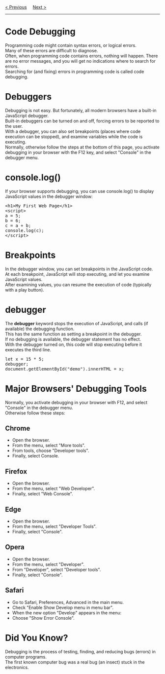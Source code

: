 <a href="/JS/Modules.md">&lt; Previous</a>
&nbsp;&nbsp;&nbsp;
<a href="/JS/BeginnerGuide.md">Next &gt;</a>
<hr>
<h1>Code Debugging</h1>
Programming code might contain syntax errors, or logical errors.
<br>
Many of these errors are difficult to diagnose.
<br>
Often, when programming code contains errors, nothing will happen. There are no error messages, and you will get no indications where to search for errors.
<br>
Searching for (and fixing) errors in programming code is called code debugging.
<h1>Debuggers</h1>
Debugging is not easy. But fortunately, all modern browsers have a built-in JavaScript debugger.
<br>
Built-in debuggers can be turned on and off, forcing errors to be reported to the user.
<br>
With a debugger, you can also set breakpoints (places where code execution can be stopped), and examine variables while the code is executing.
<br>
Normally, otherwise follow the steps at the bottom of this page, you activate debugging in your browser with the F12 key, and select "Console" in the debugger menu.
<h1>console.log()</h1>
If your browser supports debugging, you can use console.log() to display JavaScript values in the debugger window:
<pre>
&lt;h1&gt;My First Web Page&lt;/h1&gt;
&lt;script&gt;
a = 5;
b = 6;
c = a + b;
console.log(c);
&lt;/script&gt;
</pre>
<h1>Breakpoints</h1>
In the debugger window, you can set breakpoints in the JavaScript code.
<br>
At each breakpoint, JavaScript will stop executing, and let you examine JavaScript values.
<br>
After examining values, you can resume the execution of code (typically with a play button).
<h1>debugger</h1>
The <b>debugger</b> keyword stops the execution of JavaScript, and calls (if available) the debugging function.
<br>
This has the same function as setting a breakpoint in the debugger.
<br>
If no debugging is available, the debugger statement has no effect.
<br>
With the debugger turned on, this code will stop executing before it executes the third line.
<pre>
let x = 15 * 5;
debugger;
document.getElementById("demo").innerHTML = x;
</pre>
<h1>Major Browsers' Debugging Tools</h1>
Normally, you activate debugging in your browser with F12, and select "Console" in the debugger menu.
<br>
Otherwise follow these steps:
<h2>Chrome</h2>
<ul>
  <li>Open the browser.
  <li>From the menu, select "More tools".
  <li>From tools, choose "Developer tools".
  <li>Finally, select Console.
</ul>
<h2>Firefox</h2>
<ul>
  <li>Open the browser.
  <li>From the menu, select "Web Developer".
  <li>Finally, select "Web Console".
</ul>
<h2>Edge</h2>
<ul>
  <li>Open the browser.
  <li>From the menu, select "Developer Tools".
  <li>Finally, select "Console".
</ul>
<h2>Opera</h2>
<ul>
  <li>Open the browser.
  <li>From the menu, select "Developer".
  <li>From "Developer", select "Developer tools".
  <li>Finally, select "Console".
</ul>
<h2>Safari</h2>
<ul>
  <li>Go to Safari, Preferences, Advanced in the main menu.
  <li>Check "Enable Show Develop menu in menu bar".
  <li>When the new option "Develop" appears in the menu:
  <li>Choose "Show Error Console".
</ul>
<h1>Did You Know?</h1>
Debugging is the process of testing, finding, and reducing bugs (errors) in computer programs.
<br>
The first known computer bug was a real bug (an insect) stuck in the electronics.
